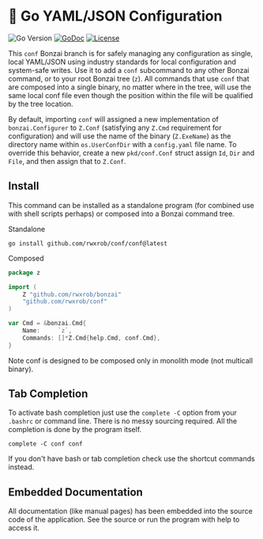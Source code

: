 # 🌳 Go YAML/JSON Configuration

![Go
Version](https://img.shields.io/github/go-mod/go-version/rwxrob/conf)
[![GoDoc](https://godoc.org/github.com/rwxrob/conf?status.svg)](https://godoc.org/github.com/rwxrob/conf)
[![License](https://img.shields.io/badge/license-Apache2-brightgreen.svg)](LICENSE)

This `conf` Bonzai branch is for safely managing any configuration as
single, local YAML/JSON using industry standards for local configuration
and system-safe writes. Use it to add a `conf` subcommand to any other
Bonzai command, or to your root Bonzai tree (`z`). All commands that use
`conf` that are composed into a single binary, no matter where in the
tree, will use the same local conf file even though the position
within the file will be qualified by the tree location.

By default, importing `conf` will assigned a new implementation of
`bonzai.Configurer` to `Z.Conf` (satisfying any `Z.Cmd` requirement for
configuration) and will use the name of the binary (`Z.ExeName`) as the
directory name within `os.UserConfDir` with a `config.yaml` file name.
To override this behavior, create a new `pkd/conf.Conf` struct assign
`Id`, `Dir` and `File`, and then assign that to `Z.Conf`.

## Install

This command can be installed as a standalone program (for combined use
with shell scripts perhaps) or composed into a Bonzai command tree.

Standalone

```
go install github.com/rwxrob/conf/conf@latest
```

Composed

```go
package z

import (
	Z "github.com/rwxrob/bonzai"
	"github.com/rwxrob/conf"
)

var Cmd = &bonzai.Cmd{
	Name:     `z`,
	Commands: []*Z.Cmd{help.Cmd, conf.Cmd},
}
```

Note conf is designed to be composed only in monolith mode (not
multicall binary).

## Tab Completion

To activate bash completion just use the `complete -C` option from your
`.bashrc` or command line. There is no messy sourcing required. All the
completion is done by the program itself.

```
complete -C conf conf
```

If you don't have bash or tab completion check use the shortcut
commands instead.

## Embedded Documentation

All documentation (like manual pages) has been embedded into the source
code of the application. See the source or run the program with help to
access it.
